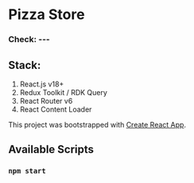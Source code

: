 # Pizza Store

### Check: ---

## Stack:

1. React.js v18+
2. Redux Toolkit / RDK Query
3. React Router v6
4. React Content Loader

This project was bootstrapped with [Create React App](https://github.com/facebook/create-react-app).

## Available Scripts

### `npm start`

